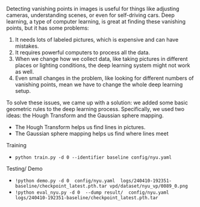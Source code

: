 Detecting vanishing points in images is useful for things like adjusting cameras, understanding scenes, or even for self-driving cars. Deep learning, a type of computer learning, is great at finding these vanishing points, but it has some problems:

1. It needs lots of labeled pictures, which is expensive and can have mistakes.
2. It requires powerful computers to process all the data.
3. When we change how we collect data, like taking pictures in different places or lighting conditions, the deep learning system might not work as well.
4. Even small changes in the problem, like looking for different numbers of vanishing points, mean we have to change the whole deep learning setup.

To solve these issues, we came up with a solution: we added some basic geometric rules to the deep learning process. Specifically, we used two ideas: the Hough Transform and the Gaussian sphere mapping.

- The Hough Transform helps us find lines in pictures.
- The Gaussian sphere mapping helps us find where lines meet

Training 
- `python train.py -d 0 --identifier baseline config/nyu.yaml`


Testing/ Demo
-  `!python demo.py -d 0  config/nyu.yaml  logs/240410-192351-baseline/checkpoint_latest.pth.tar vpd/dataset/nyu_vp/0089_0.png`
-  `!python eval_nyu.py -d 0  --dump result/  config/nyu.yaml  logs/240410-192351-baseline/checkpoint_latest.pth.tar`
